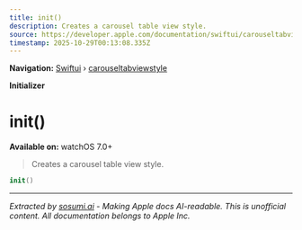 ```yaml
---
title: init()
description: Creates a carousel table view style.
source: https://developer.apple.com/documentation/swiftui/carouseltabviewstyle/init()
timestamp: 2025-10-29T00:13:08.335Z
---
```


**Navigation:** [Swiftui](/documentation/swiftui) › [carouseltabviewstyle](/documentation/swiftui/carouseltabviewstyle)

**Initializer**

# init()

**Available on:** watchOS 7.0+

> Creates a carousel table view style.

```swift
init()
```

---

*Extracted by [sosumi.ai](https://sosumi.ai) - Making Apple docs AI-readable.*
*This is unofficial content. All documentation belongs to Apple Inc.*
